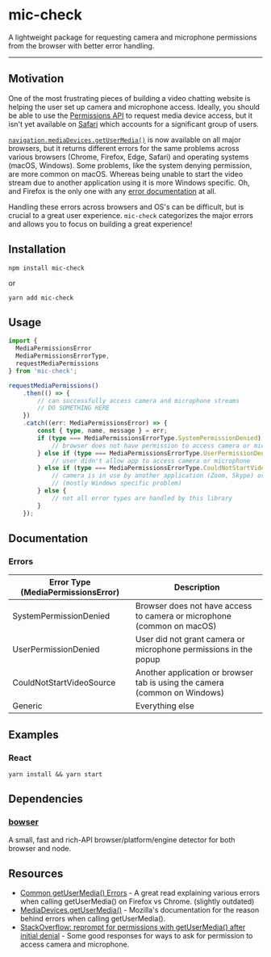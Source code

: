 # mic-check

A lightweight package for requesting camera and microphone permissions from the browser with better error handling.

---

## Motivation

One of the most frustrating pieces of building a video chatting website is helping the user set up camera and microphone access. Ideally, you should be able to use the [Permissions API](https://www.w3.org/TR/permissions/) to request media device access, but it isn't yet available on [Safari](https://developer.mozilla.org/en-US/docs/Web/API/Permissions_API#permissions_interface) which accounts for a significant group of users.

[`navigation.mediaDevices.getUserMedia()`](https://developer.mozilla.org/en-US/docs/Web/API/MediaDevices/getUserMedia) is now available on all major browsers, but it returns different errors for the same problems across various browsers (Chrome, Firefox, Edge, Safari) and operating systems (macOS, Windows). Some problems, like the system denying permission, are more common on macOS. Whereas being unable to start the video stream due to another application using it is more Windows specific. Oh, and Firefox is the only one with any [error documentation](https://developer.mozilla.org/en-US/docs/Web/API/MediaDevices/getUserMedia#exceptions) at all.

Handling these errors across browsers and OS's can be difficult, but is crucial to a great user experience. `mic-check` categorizes the major errors and allows you to focus on building a great experience!

## Installation

```
npm install mic-check
```

or

```
yarn add mic-check
```

## Usage

```ts
import {
  MediaPermissionsError
  MediaPermissionsErrorType,
  requestMediaPermissions
} from 'mic-check';

requestMediaPermissions()
	.then(() => {
		// can successfully access camera and microphone streams
		// DO SOMETHING HERE
	})
	.catch((err: MediaPermissionsError) => {
		const { type, name, message } = err;
		if (type === MediaPermissionsErrorType.SystemPermissionDenied) {
			// browser does not have permission to access camera or microphone
		} else if (type === MediaPermissionsErrorType.UserPermissionDenied) {
			// user didn't allow app to access camera or microphone
		} else if (type === MediaPermissionsErrorType.CouldNotStartVideoSource) {
			// camera is in use by another application (Zoom, Skype) or browser tab (Google Meet, Messenger Video)
			// (mostly Windows specific problem)
		} else {
			// not all error types are handled by this library
		}
	});

```

## Documentation

### Errors

| Error Type (MediaPermissionsError) | Description                                                                |
| ---------------------------------- | -------------------------------------------------------------------------- |
| SystemPermissionDenied             | Browser does not have access to camera or microphone (common on macOS)     |
| UserPermissionDenied               | User did not grant camera or microphone permissions in the popup           |
| CouldNotStartVideoSource           | Another application or browser tab is using the camera (common on Windows) |
| Generic                            | Everything else                                                            |

## Examples

### React

```
yarn install && yarn start
```

## Dependencies

### [bowser](https://github.com/lancedikson/bowser)

A small, fast and rich-API browser/platform/engine detector for both browser and node.

## Resources

-   [Common getUserMedia() Errors](https://blog.addpipe.com/common-getusermedia-errors/) - A great read explaining various errors when calling getUserMedia() on Firefox vs Chrome. (slightly outdated)
-   [MediaDevices.getUserMedia()](https://developer.mozilla.org/en-US/docs/Web/API/MediaDevices/getUserMedia) - Mozilla's documentation for the reason behind errors when calling getUserMedia().
-   [StackOverflow: reprompt for permissions with getUserMedia() after initial denial](https://stackoverflow.com/a/52701322/6643002) - Some good responses for ways to ask for permission to access camera and microphone.
